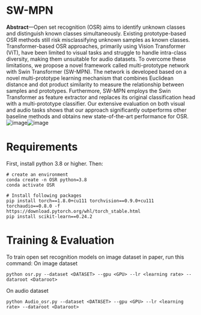 # SW-MPN
**Abstract**—Open set recognition (OSR) aims to identify unknown classes and distinguish known classes simultaneously. Existing prototype-based OSR methods still risk misclassifying unknown samples as known classes. Transformer-based OSR approaches, primarily using Vision Transformer (ViT), have been limited to visual tasks and struggle to handle intra-class diversity, making them unsuitable for audio datasets. To overcome these limitations, we propose a novel framework called multi-prototype network with Swin Transformer (SW-MPN). The network is developed based on a novel multi-prototype learning mechanism that combines Euclidean distance and dot product similarity to measure the relationship between samples and prototypes. Furthermore, SW-MPN employs the Swin Transformer as feature extractor and replaces its original classification head with a multi-prototype classifier. Our extensive evaluation on both visual and audio tasks shows that our approach significantly outperforms other baseline methods and obtains new state-of-the-art performance for OSR.
![image](https://github.com/user-attachments/assets/859400e1-d6d0-4f71-9aab-030988c5ceeb)![image](https://github.com/user-attachments/assets/6deea38f-5bee-460b-b4f1-1fbe0bb76ee5)
# Requirements
First, install python 3.8 or higher. Then:
```shell
# create an environment
conda create -n OSR python=3.8
conda activate OSR

# Install following packages
pip install torch==1.8.0+cu111 torchvision==0.9.0+cu111 torchaudio==0.8.0 -f https://download.pytorch.org/whl/torch_stable.html
pip install scikit-learn==0.24.2 
```
# Training & Evaluation
To train open set recognition models on image dataset in paper, run this command:
On image dataset

```train
python osr.py --dataset <DATASET> --gpu <GPU> --lr <learning rate> --dataroot <Dataroot>
```
On audio dataset
```train
python Audio_osr.py --dataset <DATASET> --gpu <GPU> --lr <learning rate> --dataroot <Dataroot>
```
